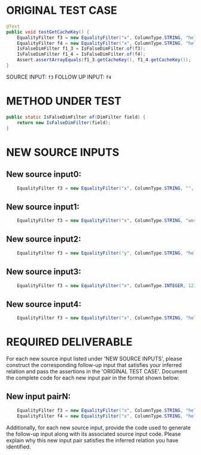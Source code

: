 # ORIGINAL TEST CASE
```java
@Test
public void testGetCacheKey() {
    EqualityFilter f3 = new EqualityFilter("x", ColumnType.STRING, "hello", null);
    EqualityFilter f4 = new EqualityFilter("x", ColumnType.STRING, "hello", null);
    IsFalseDimFilter f1_3 = IsFalseDimFilter.of(f3);
    IsFalseDimFilter f1_4 = IsFalseDimFilter.of(f4);
    Assert.assertArrayEquals(f1_3.getCacheKey(), f1_4.getCacheKey());
}

```
SOURCE INPUT: `f3`
FOLLOW UP INPUT: `f4`


# METHOD UNDER TEST
```java
public static IsFalseDimFilter of(DimFilter field) {
    return new IsFalseDimFilter(field);
}

```


# NEW SOURCE INPUTS
## New source input0:
```java
    EqualityFilter f3 = new EqualityFilter("x", ColumnType.STRING, "", null);
```

## New source input1:
```java
    EqualityFilter f3 = new EqualityFilter("x", ColumnType.STRING, "world", null);
```

## New source input2:
```java
    EqualityFilter f3 = new EqualityFilter("y", ColumnType.STRING, "hello", null);
```

## New source input3:
```java
    EqualityFilter f3 = new EqualityFilter("x", ColumnType.INTEGER, 123, null);
```

## New source input4:
```java
    EqualityFilter f3 = new EqualityFilter("x", ColumnType.STRING, "hello", "en");
```



# REQUIRED DELIVERABLE
For each new source input listed under 'NEW SOURCE INPUTS', please construct the corresponding follow-up input that satisfies your inferred relation and pass the assertions in the 'ORIGINAL TEST CASE'. Document the complete code for each new input pair in the format shown below:
## New input pairN:
```java
    EqualityFilter f3 = new EqualityFilter("x", ColumnType.STRING, "hello", null);
    EqualityFilter f4 = new EqualityFilter("x", ColumnType.STRING, "hello", null);
```

Additionally, for each new source input, provide the code used to generate the follow-up input along with its associated source input code. Please explain why this new input pair satisfies the inferred relation you have identified.